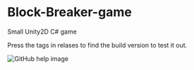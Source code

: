 # Block-Breaker-game
Small Unity2D C# game

Press the tags in relases to find the build version to test it out.

![GitHub help image](https://user-images.githubusercontent.com/62335235/122195538-20c78280-ce9f-11eb-99d7-17730bcb0b74.png)
